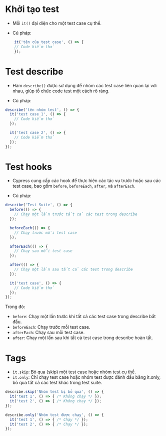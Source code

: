 # Khởi tạo test
- Mỗi `it()` đại diện cho một test case cụ thể.

- Cú pháp:
```javascript
    it('tên của test case', () => {
    // Code kiểm thử
    });
```

# Test describe
- Hàm `describe()` được sử dụng để nhóm các test case liên quan lại với nhau, giúp tổ chức code test một cách rõ ràng.

- Cú pháp:
```javascript
describe('tên nhóm test', () => {
  it('test case 1', () => {
    // Code kiểm thử
  });

  it('test case 2', () => {
    // Code kiểm thử
  });
});
```

# Test hooks
- Cypress cung cấp các hook để thực hiện các tác vụ trước hoặc sau các test case, bao gồm `before`, `beforeEach`, `after`, và `afterEach`.

- Cú pháp:
```javascript
describe('Test Suite', () => {
  before(() => {
    // Chạy một lần trước tất cả các test trong describe
  });

  beforeEach(() => {
    // Chạy trước mỗi test case
  });

  afterEach(() => {
    // Chạy sau mỗi test case
  });

  after(() => {
    // Chạy một lần sau tất cả các test trong describe
  });

  it('test case', () => {
    // Code kiểm thử
  });
});
```

Trong đó:
- `before`: Chạy một lần trước khi tất cả các test case trong describe bắt đầu.
- `beforeEach`: Chạy trước mỗi test case.
- `afterEach`: Chạy sau mỗi test case.
- `after`: Chạy một lần sau khi tất cả test case trong describe hoàn tất.


# Tags
- `it.skip`: Bỏ qua (skip) một test case hoặc nhóm test cụ thể.
- `it.only`: Chỉ chạy test case hoặc nhóm test được đánh dấu bằng it.only, bỏ qua tất cả các test khác trong test suite.
```ts
describe.skip('Nhóm test bị bỏ qua', () => {
  it('test 1', () => { /* Không chạy */ });
  it('test 2', () => { /* Không chạy */ });
});

describe.only('Nhóm test được chạy', () => {
  it('test 1', () => { /* Chạy */ });
  it('test 2', () => { /* Chạy */ });
});
```
